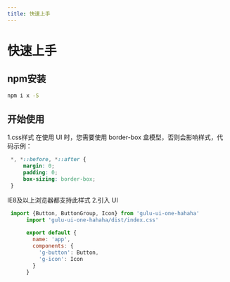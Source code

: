 ```yaml
---
title: 快速上手
---
```


# 快速上手

## npm安装
```sh
npm i x -S
```
## 开始使用
1.css样式
在使用 UI 时，您需要使用 border-box 盒模型，否则会影响样式，代码示例：
```css
 *, *::before, *::after {
     margin: 0;
     padding: 0;
     box-sizing: border-box;
 }
```
IE8及以上浏览器都支持此样式
2.引入 UI
```js
 import {Button, ButtonGroup, Icon} from 'gulu-ui-one-hahaha'
      import 'gulu-ui-one-hahaha/dist/index.css'
    
      export default {
        name: 'app',
        components: {
          'g-button': Button,
          'g-icon': Icon
        }
      }
```